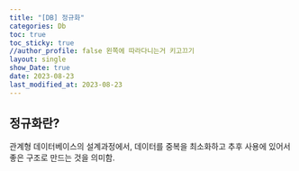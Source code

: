 ```yaml
---
title: "[DB] 정규화"
categories: Db
toc: true
toc_sticky: true
//author_profile: false 왼쪽에 따라다니는거 키고끄기
layout: single
show_Date: true
date: 2023-08-23
last_modified_at: 2023-08-23
---
```


## 정규화란?

관계형 데이터베이스의 설계과정에서, 데이터를 중복을 최소화하고 추후 사용에 있어서 좋은 구조로 만드는 것을 의미함.

